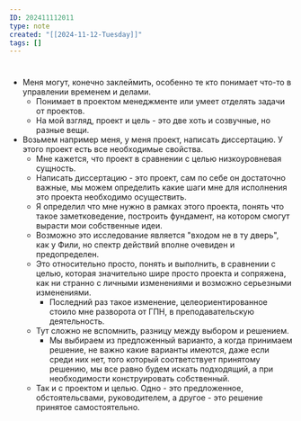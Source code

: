 ```yaml
---
ID: 202411112011
type: note
created: "[[2024-11-12-Tuesday]]"
tags: []
---
```

#  
- Меня могут, конечно заклеймить, особенно те кто понимает что-то в управлении временем и делами.
	- ﻿﻿Понимает в проектом менеджменте или умеет отделять задачи от проектов.
	- ﻿﻿На мой взгляд, проект и цель - это две хоть и созвучные, но разные вещи.
- ﻿﻿Возьмем например меня, у меня проект, написать диссертацию. У этого проект есть все необходимые свойства.
	- Мне кажется, что проект в сравнении с целью низкоуровневая сущность.
	- ﻿﻿Написать диссертацию - это проект, сам по себе он достаточно важные, мы можем определить какие шаги мне для исполнения это проекта необходимо осуществить.
	- ﻿﻿Я определил что мне нужно в рамках этого проекта, понять что такое заметковедение, построить фундамент, на котором смогут вырасти мои собственные идеи.
	- ﻿﻿Возможно это исследование является "входом не в ту дверь", как у Фили, но спектр действий вполне очевиден и предопределен.
	- Это относительно просто, понять и выполнить, в сравнении с целью, которая значительно шире просто проекта и сопряжена, как ни странно с личными изменениями и возможно серьезными изменениями.
		- ﻿﻿Последний раз такое изменение, целеориентированное стоило мне разворота от ГПН, в преподавательскую деятельность.
	- Тут сложно не вспомнить, разницу между выбором и решением.
		- ﻿﻿Мы выбираем из предложенный варианто, а когда принимаем решение, не важно какие варианты имеются, даже если среди них нет, того который соответствует принятому решению, мы все равно будем искать подходящий, а при необходимости конструировать собственный.
	- ﻿﻿Так и с проектом и целью. Одно - это предложенное, обстоятельсвами, руководителем, а другое - это решение принятое самостоятельно.
